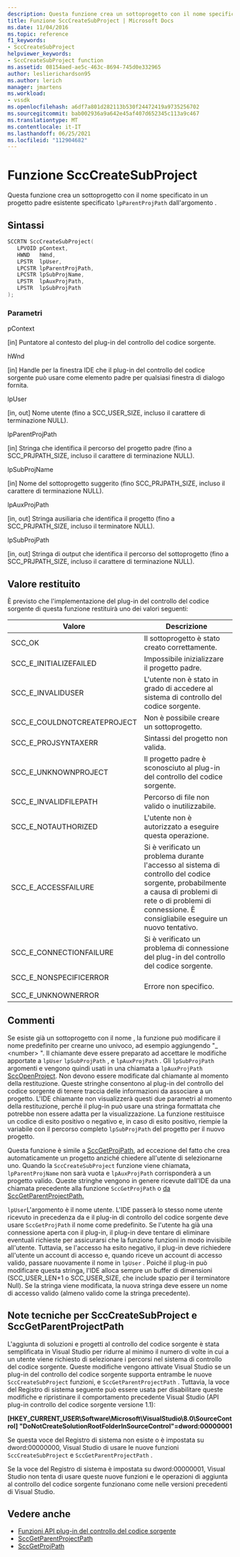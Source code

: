 ```yaml
---
description: Questa funzione crea un sottoprogetto con il nome specificato in un progetto padre esistente specificato dall'argomento lpParentProjPath.
title: Funzione SccCreateSubProject | Microsoft Docs
ms.date: 11/04/2016
ms.topic: reference
f1_keywords:
- SccCreateSubProject
helpviewer_keywords:
- SccCreateSubProject function
ms.assetid: 08154aed-ae5c-463c-8694-745d0e332965
author: leslierichardson95
ms.author: lerich
manager: jmartens
ms.workload:
- vssdk
ms.openlocfilehash: a6df7a801d282113b530f24472419a9735256702
ms.sourcegitcommit: bab002936a9a642e45af407d652345c113a9c467
ms.translationtype: MT
ms.contentlocale: it-IT
ms.lasthandoff: 06/25/2021
ms.locfileid: "112904682"
---
```

# <a name="scccreatesubproject-function"></a>Funzione SccCreateSubProject
Questa funzione crea un sottoprogetto con il nome specificato in un progetto padre esistente specificato `lpParentProjPath` dall'argomento .

## <a name="syntax"></a>Sintassi

```cpp
SCCRTN SccCreateSubProject(
   LPVOID pContext,
   HWND   hWnd,
   LPSTR  lpUser,
   LPCSTR lpParentProjPath,
   LPCSTR lpSubProjName,
   LPSTR  lpAuxProjPath,
   LPSTR  lpSubProjPath
);
```

### <a name="parameters"></a>Parametri
 pContext

[in] Puntatore al contesto del plug-in del controllo del codice sorgente.

 hWnd

[in] Handle per la finestra IDE che il plug-in del controllo del codice sorgente può usare come elemento padre per qualsiasi finestra di dialogo fornita.

 lpUser

[in, out] Nome utente (fino a SCC_USER_SIZE, incluso il carattere di terminazione NULL).

 lpParentProjPath

[in] Stringa che identifica il percorso del progetto padre (fino a SCC_PRJPATH_SIZE, incluso il carattere di terminazione NULL).

 lpSubProjName

[in] Nome del sottoprogetto suggerito (fino SCC_PRJPATH_SIZE, incluso il carattere di terminazione NULL).

 lpAuxProjPath

[in, out] Stringa ausiliaria che identifica il progetto (fino a SCC_PRJPATH_SIZE, incluso il terminatore NULL).

 lpSubProjPath

[in, out] Stringa di output che identifica il percorso del sottoprogetto (fino a SCC_PRJPATH_SIZE, incluso il carattere di terminazione NULL).

## <a name="return-value"></a>Valore restituito
 È previsto che l'implementazione del plug-in del controllo del codice sorgente di questa funzione restituirà uno dei valori seguenti:

|Valore|Descrizione|
|-----------|-----------------|
|SCC_OK|Il sottoprogetto è stato creato correttamente.|
|SCC_E_INITIALIZEFAILED|Impossibile inizializzare il progetto padre.|
|SCC_E_INVALIDUSER|L'utente non è stato in grado di accedere al sistema di controllo del codice sorgente.|
|SCC_E_COULDNOTCREATEPROJECT|Non è possibile creare un sottoprogetto.|
|SCC_E_PROJSYNTAXERR|Sintassi del progetto non valida.|
|SCC_E_UNKNOWNPROJECT|Il progetto padre è sconosciuto al plug-in del controllo del codice sorgente.|
|SCC_E_INVALIDFILEPATH|Percorso di file non valido o inutilizzabile.|
|SCC_E_NOTAUTHORIZED|L'utente non è autorizzato a eseguire questa operazione.|
|SCC_E_ACCESSFAILURE|Si è verificato un problema durante l'accesso al sistema di controllo del codice sorgente, probabilmente a causa di problemi di rete o di problemi di connessione. È consigliabile eseguire un nuovo tentativo.|
|SCC_E_CONNECTIONFAILURE|Si è verificato un problema di connessione del plug-in del controllo del codice sorgente.|
|SCC_E_NONSPECIFICERROR<br /><br /> SCC_E_UNKNOWNERROR|Errore non specifico.|

## <a name="remarks"></a>Commenti
 Se esiste già un sottoprogetto con il nome , la funzione può modificare il nome predefinito per crearne uno univoco, ad esempio aggiungendo "_ \<number> ". Il chiamante deve essere preparato ad accettare le modifiche apportate a `lpUser` `lpSubProjPath` , e `lpAuxProjPath` . Gli `lpSubProjPath` argomenti e vengono quindi usati in una chiamata a `lpAuxProjPath` [SccOpenProject](../extensibility/sccopenproject-function.md). Non devono essere modificate dal chiamante al momento della restituzione. Queste stringhe consentono al plug-in del controllo del codice sorgente di tenere traccia delle informazioni da associare a un progetto. L'IDE chiamante non visualizzerà questi due parametri al momento della restituzione, perché il plug-in può usare una stringa formattata che potrebbe non essere adatta per la visualizzazione. La funzione restituisce un codice di esito positivo o negativo e, in caso di esito positivo, riempie la variabile con il percorso completo `lpSubProjPath` del progetto per il nuovo progetto.

 Questa funzione è simile a [SccGetProjPath](../extensibility/sccgetprojpath-function.md), ad eccezione del fatto che crea automaticamente un progetto anziché chiedere all'utente di selezionarne uno. Quando la `SccCreateSubProject` funzione viene chiamata, `lpParentProjName` non sarà vuota e `lpAuxProjPath` corrisponderà a un progetto valido. Queste stringhe vengono in genere ricevute dall'IDE da una chiamata precedente alla funzione `SccGetProjPath` o [da SccGetParentProjectPath.](../extensibility/sccgetparentprojectpath-function.md)

 `lpUser`L'argomento è il nome utente. L'IDE passerà lo stesso nome utente ricevuto in precedenza da e il plug-in di controllo del codice sorgente deve usare `SccGetProjPath` il nome come predefinito. Se l'utente ha già una connessione aperta con il plug-in, il plug-in deve tentare di eliminare eventuali richieste per assicurarsi che la funzione funzioni in modo invisibile all'utente. Tuttavia, se l'accesso ha esito negativo, il plug-in deve richiedere all'utente un account di accesso e, quando riceve un account di accesso valido, passare nuovamente il nome in `lpUser` . Poiché il plug-in può modificare questa stringa, l'IDE alloca sempre un buffer di dimensioni (SCC_USER_LEN+1 o SCC_USER_SIZE, che include spazio per il terminatore Null). Se la stringa viene modificata, la nuova stringa deve essere un nome di accesso valido (almeno valido come la stringa precedente).

## <a name="technical-notes-for-scccreatesubproject-and-sccgetparentprojectpath"></a>Note tecniche per SccCreateSubProject e SccGetParentProjectPath
 L'aggiunta di soluzioni e progetti al controllo del codice sorgente è stata semplificata in Visual Studio per ridurre al minimo il numero di volte in cui a un utente viene richiesto di selezionare i percorsi nel sistema di controllo del codice sorgente. Queste modifiche vengono attivate Visual Studio se un plug-in del controllo del codice sorgente supporta entrambe le nuove `SccCreateSubProject` funzioni, e `SccGetParentProjectPath` . Tuttavia, la voce del Registro di sistema seguente può essere usata per disabilitare queste modifiche e ripristinare il comportamento precedente Visual Studio (API plug-in controllo del codice sorgente versione 1.1):

 **[HKEY_CURRENT_USER\Software\Microsoft\VisualStudio\8.0\SourceControl] "DoNotCreateSolutionRootFolderInSourceControl"=dword:00000001**

 Se questa voce del Registro di sistema non esiste o è impostata su dword:00000000, Visual Studio di usare le nuove funzioni `SccCreateSubProject` e `SccGetParentProjectPath` .

 Se la voce del Registro di sistema è impostata su dword:00000001, Visual Studio non tenta di usare queste nuove funzioni e le operazioni di aggiunta al controllo del codice sorgente funzionano come nelle versioni precedenti di Visual Studio.

## <a name="see-also"></a>Vedere anche
- [Funzioni API plug-in del controllo del codice sorgente](../extensibility/source-control-plug-in-api-functions.md)
- [SccGetParentProjectPath](../extensibility/sccgetparentprojectpath-function.md)
- [SccGetProjPath](../extensibility/sccgetprojpath-function.md)
